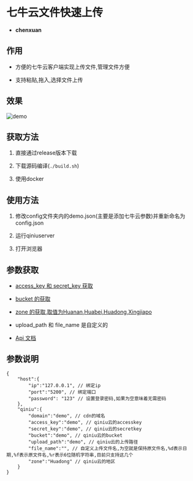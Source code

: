 # 七牛云文件快速上传

- **chenxuan**

## 作用

- 方便的七牛云客户端实现上传文件,管理文件方便

- 支持粘贴,拖入,选择文件上传

## 效果

![demo](http://cdn.androidftp.top/test/202404429163058pasteboard.paste)

## 获取方法

1. 直接通过release版本下载

2. 下载源码编译(`./build.sh`)

3. 使用docker

## 使用方法

1. 修改config文件夹内的demo.json(主要是添加七牛云参数)并重新命名为config.json

2. 运行qiniuserver

3. 打开浏览器

## 参数获取

- [access_key 和 secret_key 获取](https://portal.qiniu.com/developer/user/key)

- [bucket 的获取](https://portal.qiniu.com/kodo/bucket)

- [zone 的获取,取值为Huanan,Huabei,Huadong,Xingjiapo](https://portal.qiniu.com/kodo/bucket)

- upload_path 和 file_name 是自定义的

- [Api 文档](https://developer.qiniu.com/kodo/sdk/go-v6)

## 参数说明
```
{
	"host":{
		"ip":"127.0.0.1", // 绑定ip
		"port":"5200", // 绑定端口
		"password": "123" // 设置登录密码,如果为空意味着无需密码
	},
	"qiniu":{
		"domain":"demo", // cdn的域名
		"access_key":"demo", // qiniu云的accesskey
		"secret_key":"demo", // qiniu云的secretkey
		"bucket":"demo", // qiniu云的bucket
		"upload_path":"demo", // qiniu云的上传路径
		"file_name":"", // 自定义上传文件名,为空就是保持原文件名,%d表示日期,%f表示原文件名,%r表示6位随机字符串,目前只支持这几个
		"zone":"Huadong" // qiniu云的地区
	}
}
```
